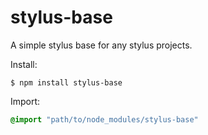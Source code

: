 # stylus-base
A simple stylus base for any stylus projects.

Install:
```shell
$ npm install stylus-base
```

Import:
```css
@import "path/to/node_modules/stylus-base"
```
